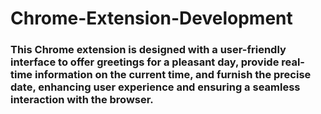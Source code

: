 # Chrome-Extension-Development

### This Chrome extension is designed with a user-friendly interface to offer greetings for a pleasant day, provide real-time information on the current time, and furnish the precise date, enhancing user experience and ensuring a seamless interaction with the browser.
